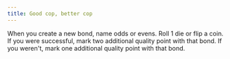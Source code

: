 ```yaml
---
title: Good cop, better cop
---
```


When you create a new bond, name odds or evens. Roll 1 die or flip a coin. If you were successful, mark two additional quality point with that bond. If you weren't, mark one additional quality point with that bond.
